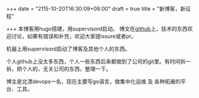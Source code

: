 +++
date = "2115-10-20T16:30:09+08:00"
draft = true
title = "新博客，新征程"

+++
本博客用hugo搭建，用supervisord启动。
博文在[github](https://github.com/ianwoolf/myPages)上，技术的东西欢迎讨论，如果有错误和补充，欢迎大家提issure或者pr。

机器上用supervisord启动了博客及其他个人的东西。

个人github上没太多东西，个人一些东西后来都做到了公司的git里。有时间拆一拆，把个人的，无关公司的东西，整理一下。

博主是北漂devops一名，现在主要写go语言，做集中化运维 及 各种拓展的平台、工具。
